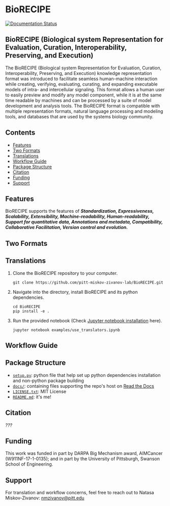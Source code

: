# BioRECIPE
[![Documentation Status](https://readthedocs.org/projects/melody-biorecipe/badge/?version=latest)](https://melody-biorecipe.readthedocs.io/en/latest/?badge=latest)

## BioRECIPE (Biological system Representation for Evaluation, Curation, Interoperability, Preserving, and Execution)

The BioRECIPE (Biological system Representation for Evaluation, Curation, Interoperability, Preserving, and Execution) knowledge representation format was introduced to facilitate seamless human-machine interaction while creating, verifying, evaluating, curating, and expanding executable models of intra- and intercellular signaling. This format allows a human user to easily preview and modify any model component, while it is at the same time readable by machines and can be processed by a suite of model development and analysis tools. The BioRECIPE format is compatible with multiple representation formats, natural language processing and modeling tools, and databases that are used by the systems biology community. 

## Contents

- [Features](#Features)
- [Two Formats](#Two-Formats)
- [Translations](#Translations)
- [Workflow Guide](#Workflow-Guide)
- [Package Structure](#Package-Structure)
- [Citation](#Citation)
- [Funding](#Funding)
- [Support](#Support)

## Features
BioRECIPE supports the features of ***Standardization, Expressiveness, Scalability, Extensibility, Machine-readability, Human-readability, Support for quantitative data, Annotations and metadata, Compatibility, Collaborative Facilitation, Version control and evolution.***

## Two Formats



## Translations

1. Clone the BioRECIPE repository to your computer.
   ```
   git clone https://github.com/pitt-miskov-zivanov-lab/BioRECIPE.git
   ```
2. Navigate into the directory, install BioRECIPE and its python dependencies.
   ```
   cd BioRECIPE
   pip install -e .
   ```
3. Run the provided notebook (Check [Jupyter notebook installation](https://jupyter.org/install) here).
   ```
   jupyter notebook examples/use_translators.ipynb
   ```

## Workflow Guide



## Package Structure

- [`setup.py`](setup.py): python file that help set up python dependencies installation and non-python package building
- [`docs/`](docs/): containing files supporting the repo's host on [Read the Docs](https://melody-biorecipe.readthedocs.io)
- [`LICENSE.txt`](LICENSE.txt): MIT License
- [`README.md`](README.md): it's me!

## Citation

_???_

## Funding

This work was funded in part by DARPA Big Mechanism award, AIMCancer (W911NF-17-1-0135); and in part by the University of Pittsburgh, Swanson School of Engineering.

## Support
For translation and workflow concerns, feel free to reach out to Natasa Miskov-Zivanov: nmzivanov@pitt.edu
